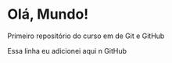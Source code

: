 # Olá, Mundo!
 Primeiro repositório do curso em de Git e GitHub
 
 Essa linha eu adicionei aqui n GitHub
